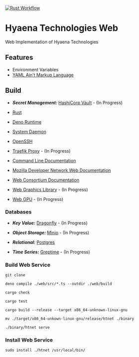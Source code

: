 [CLIDoc]: https://github.com/HyaenaTechnologies/hyaena-technologies-web/blob/main/documentation/htnet.md
[Dragonfly Database]: https://www.dragonflydb.io/
[Deno]: https://deno.land/
[Greptime Database]: https://greptime.com/
[MDN]: https://developer.mozilla.org/en-US/docs/Web/API
[Minio Database]: https://min.io/
[Postgres Database]: https://www.postgresql.org/
[Rust Language]: https://rust-lang.org
[SSH]: https://openssh.com/
[SystemD]: https://systemd.io/
[Traefik]: https://traefik.io/traefik/
[Vault]: https://www.hashicorp.com/en/products/vault
[WebGL]: https://developer.mozilla.org/en-US/docs/Web/API/WebGL_API
[WebGPU]: https://developer.mozilla.org/en-US/docs/Web/API/WebGPU_API
[W3C]: https://w3.org/TR/
[YAML]: https://yaml.org/

<a href="https://github.com/HyaenaTechnologies/hyaena-technologies-web">
  <h1>
    <picture>
      <img src="https://github.com/HyaenaTechnologies/hyaena-technologies-web/blob/main/web/assets/ht_markdown.png" alt="">
    </picture>
  </h1>
</a>

[![Rust Workflow](https://github.com/HyaenaTechnologies/hyaena-technologies-web/actions/workflows/rust.yml/badge.svg)](https://github.com/HyaenaTechnologies/hyaena-technologies-web/actions/workflows/rust.yml)

# Hyaena Technologies Web

Web Implementation of Hyaena Technologies

## Features

- Environment Variables
- [YAML Ain't Markup Language][YAML]

## Build

- **_Secret Management:_** [HashiCorp Vault][Vault] - (In Progress)

- [Rust][Rust Language]
- [Deno Runtime][Deno]
- [System Daemon][SystemD]
- [OpenSSH][SSH]
- [Traefik Proxy][Traefik] - (In Progress)
- [Command Line Documentation][CLIDoc]
- [Mozilla Developer Network Web Documentation][MDN]
- [Web Consortium Documentation][W3C]
- [Web Graphics Library][WebGL] - (In Progress)
- [Web GPU][WebGPU] - (In Progress)

### Databases

- **_Key Value:_** [Dragonfly][Dragonfly Database] - (In Progress)

- **_Object Storage:_** [Minio][Minio Database] - (In Progress)

- **_Relational:_** [Postgres][Postgres Database]

- **_Time Series:_** [Greptime][Greptime Database] - (In Progress)

### Build Web Service

```shell
git clone

deno compile ./web/src/*.ts --outdir ./web/build

cargo check

cargo test

cargo build --release --target x86_64-unknown-linux-gnu

mv ./target/x86_64-unkown-linux-gnu/release/htnet ./binary

./binary/htnet serve
```

### Install Web Service

```shell
sudo install ./htnet /usr/local/bin/
```
